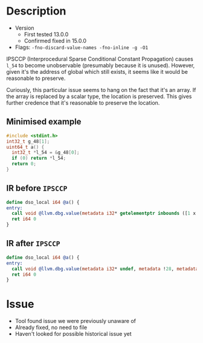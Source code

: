 # Description

* Version
  * First tested 13.0.0
  * Confirmed fixed in 15.0.0
* Flags: `-fno-discard-value-names -fno-inline -g -O1`

IPSCCP (Interprocedural Sparse Conditional Constant Propagation) causes `l_54`
to become unobservable (presumably because it is unused). However, given it's
the address of global which still exists, it seems like it would be reasonable
to preserve.

Curiously, this particular issue seems to hang on the fact that it's an array.
If the array is replaced by a scalar type, the location is preserved. This gives
further credence that it's reasonable to preserve the location.

## Minimised example

```c
#include <stdint.h>
int32_t g_48[1];
uint64_t a() {
  int32_t *l_54 = &g_48[0];
  if (0) return *l_54;
  return 0;
}
```

## IR before `IPSCCP`

```llvm
define dso_local i64 @a() {
entry:
  call void @llvm.dbg.value(metadata i32* getelementptr inbounds ([1 x i32], [1 x i32]* @g_48, i64 0, i64 0), metadata !28, metadata !DIExpression())
  ret i64 0
}
```

## IR after `IPSCCP`

```llvm
define dso_local i64 @a() {
entry:
  call void @llvm.dbg.value(metadata i32* undef, metadata !28, metadata !DIExpression())
  ret i64 0
}
```

# Issue

* Tool found issue we were previously unaware of
* Already fixed, no need to file
* Haven't looked for possible historical issue yet
